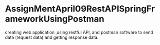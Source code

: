 # AssignMentApril09RestAPISpringFrameworkUsingPostman
creating web application ,using restful API, and postman software to send data (request data) and getting response data.
